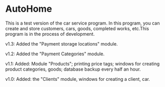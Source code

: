# AutoHome
This is a test version of the car service program. In this program, you can create and store customers, cars, goods, completed works, etc.This program is in the process of development.

v1.3: Added the "Payment storage locations" module.

v1.2: Added the "Payment Categories" module.

v1.1: Added: Module "Products"; printing price tags; windows for creating product categories, goods; database backup every half an hour.

v1.0: Added: the "Clients" module, windows for creating a client, car.
